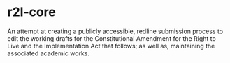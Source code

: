 # r2l-core
An attempt at creating a publicly accessible, redline submission process to edit the working drafts for the Constitutional Amendment for the Right to Live and the Implementation Act that follows; as well as, maintaining the associated academic works.
